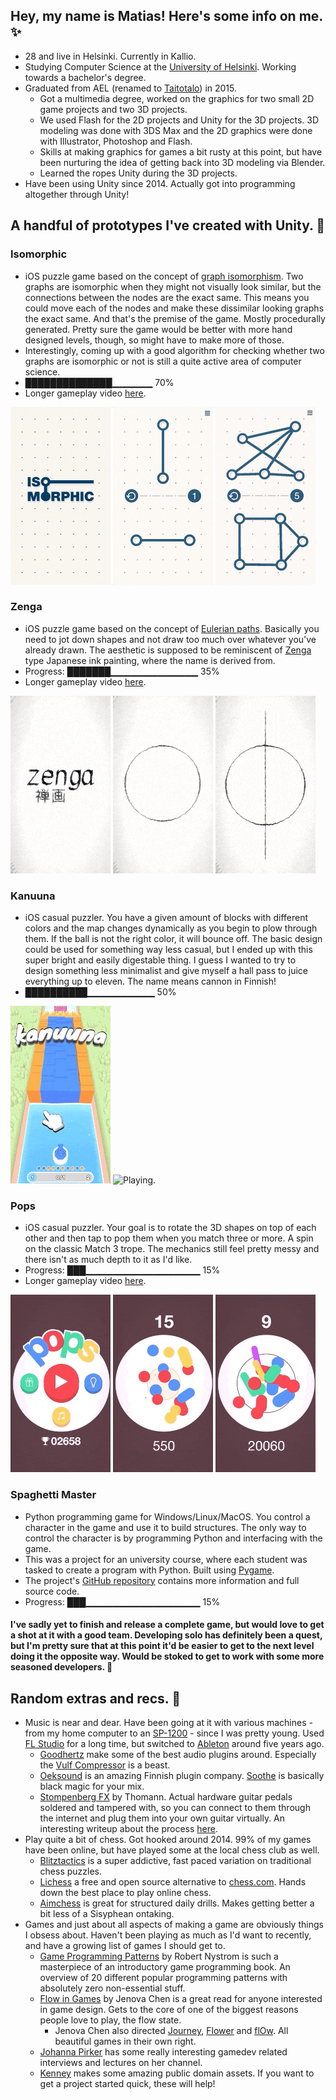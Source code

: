 ## Hey, my name is Matias! Here's some info on me. ✨
* 28 and live in Helsinki. Currently in Kallio.
* Studying Computer Science at the [University of Helsinki](https://www.helsinki.fi/en). Working towards a bachelor's degree.
* Graduated from AEL (renamed to [Taitotalo](https://www.taitotalo.fi)) in 2015.
  * Got a multimedia degree, worked on the graphics for two small 2D game projects and two 3D projects.
  * We used Flash for the 2D projects and Unity for the 3D projects. 3D modeling was done with 3DS Max and the 2D graphics were done with Illustrator, Photoshop and Flash.
  * Skills at making graphics for games a bit rusty at this point, but have been nurturing the idea of getting back into 3D modeling via Blender.
  * Learned the ropes Unity during the 3D projects.
* Have been using Unity since 2014. Actually got into programming altogether through Unity!

## A handful of prototypes I've created with Unity. 👾

### Isomorphic
* iOS puzzle game based on the concept of [graph isomorphism](https://en.wikipedia.org/wiki/Graph_isomorphism). Two graphs are isomorphic when they might not visually look similar, but the connections between the nodes are the exact same. This means you could move each of the nodes and make these dissimilar looking graphs the exact same. And that's the premise of the game. Mostly procedurally generated. Pretty sure the game would be better with more hand designed levels, though, so might have to make more of those.
* Interestingly, coming up with a good algorithm for checking whether two graphs are isomorphic or not is still a quite active area of computer science.
* ██████████████▁▁▁▁▁▁ 70%
* Longer gameplay video [here](https://vimeo.com/531702062).

![Title screen.](https://raw.githubusercontent.com/enkomat/enkomat.github.io/master/gifs/IsomorphicLogo1.png "Title screen.")
![Solving the first level.](https://raw.githubusercontent.com/enkomat/enkomat.github.io/master/gifs/IsomorphicLoop1.gif "Solving the first level.")
![Solving the fifth level.](https://raw.githubusercontent.com/enkomat/enkomat.github.io/master/gifs/IsomorphicLoop2.gif "Solving the fifth level.")

### Zenga
* iOS puzzle game based on the concept of [Eulerian paths](https://en.wikipedia.org/wiki/Eulerian_path). Basically you need to jot down shapes and not draw too much over whatever you've already drawn. The aesthetic is supposed to be reminiscent of [Zenga](https://en.wikipedia.org/wiki/Zenga) type Japanese ink painting, where the name is derived from.
* Progress: ███████▁▁▁▁▁▁▁▁▁▁▁▁▁ 35%
* Longer gameplay video [here](https://vimeo.com/531702505).

![Title screen.](https://raw.githubusercontent.com/enkomat/enkomat.github.io/master/gifs/ZengaLoop2.gif "Title screen.")
![Solving the first level.](https://raw.githubusercontent.com/enkomat/enkomat.github.io/master/gifs/ZengaLoop1.gif "Solving the first level.")
![Solving the fourth level.](https://raw.githubusercontent.com/enkomat/enkomat.github.io/master/gifs/ZengaLoop4.gif "Solving the fourth level.")

### Kanuuna
* iOS casual puzzler. You have a given amount of blocks with different colors and the map changes dynamically as you begin to plow through them. If the ball is not the right color, it will bounce off. The basic design could be used for something way less casual, but I ended up with this super bright and easily digestable thing. I guess I wanted to try to design something less minimalist and give myself a hall pass to juice everything up to eleven. The name means cannon in Finnish!
* ██████████▁▁▁▁▁▁▁▁▁▁ 50%

![Title screen.](https://raw.githubusercontent.com/enkomat/enkomat.github.io/master/gifs/KanuunaLogo1.gif "Title screen.")
![Playing.](https://raw.githubusercontent.com/enkomat/enkomat.github.io/master/gifs/KanuunaLoop1.gif "Playing.")

### Pops
* iOS casual puzzler. Your goal is to rotate the 3D shapes on top of each other and then tap to pop them when you match three or more. A spin on the classic Match 3 trope. The mechanics still feel pretty messy and there isn't as much depth to it as I'd like.
* Progress: ███▁▁▁▁▁▁▁▁▁▁▁▁▁▁▁▁▁ 15%
* Longer gameplay video [here](https://vimeo.com/531703365).

![Title screen.](https://raw.githubusercontent.com/enkomat/enkomat.github.io/master/gifs/PopsLoop1.gif "Title screen.")
![Playing.](https://raw.githubusercontent.com/enkomat/enkomat.github.io/master/gifs/PopsLoop2.gif "Playing.")
![More playing.](https://raw.githubusercontent.com/enkomat/enkomat.github.io/master/gifs/PopsLoop3.gif "More playing.")

### Spaghetti Master
* Python programming game for Windows/Linux/MacOS. You control a character in the game and use it to build structures. The only way to control the character is by programming Python and interfacing with the game.
* This was a project for an university course, where each student was tasked to create a program with Python. Built using [Pygame](https://www.pygame.org/).
* The project's [GitHub repository](https://github.com/enkomat/ot-harjoitustyo) contains more information and full source code.
* Progress: ███▁▁▁▁▁▁▁▁▁▁▁▁▁▁▁▁▁ 15%

#### I've sadly yet to finish and release a complete game, but would love to get a shot at it with a good team. Developing solo has definitely been a quest, but I'm pretty sure that at this point it'd be easier to get to the next level doing it the opposite way. Would be stoked to get to work with some more seasoned developers. 🦾

## Random extras and recs. 👀
* Music is near and dear. Have been going at it with various machines - from my home computer to an [SP-1200](https://en.wikipedia.org/wiki/E-mu_SP-1200) - since I was pretty young. Used [FL Studio](https://www.image-line.com) for a long time, but switched to [Ableton](https://www.ableton.com) around five years ago.
  * [Goodhertz](https://goodhertz.co) make some of the best audio plugins around. Especially the [Vulf Compressor](https://goodhertz.co/vulf-comp/) is a beast.
  * [Oeksound](https://oeksound.com/) is an amazing Finnish plugin company. [Soothe](https://oeksound.com/plugins/soothe2/) is basically black magic for your mix.
  * [Stompenberg FX](https://www.thomann.de/gb/stompenberg_devices.html) by Thomann. Actual hardware guitar pedals soldered and tampered with, so you can connect to them through the internet and plug them into your own guitar virtually. An interesting writeup about the process [here](https://www.thomann.de/blog/en/stompenberg-effects/).
* Play quite a bit of chess. Got hooked around 2014. 99% of my games have been online, but have played some at the local chess club as well.
  * [Blitztactics](https://blitztactics.com) is a super addictive, fast paced variation on traditional chess puzzles.
  * [Lichess](https://lichess.org) a free and open source alternative to [chess.com](https://www.chess.com/). Hands down the best place to play online chess.
  * [Aimchess](https://aimchess.com) is great for structured daily drills. Makes getting better a bit less of a Sisyphean ontaking.
* Games and just about all aspects of making a game are obviously things I obsess about. Haven't been playing as much as I'd want to recently, and have a growing list of games I should get to.
  * [Game Programming Patterns](https://gameprogrammingpatterns.com) by Robert Nystrom is such a masterpiece of an introductory game programming book. An overview of 20 different popular programming patterns with absolutely zero non-essential stuff.
  * [Flow in Games](http://jenovachen.info/abstract) by Jenova Chen is a great read for anyone interested in game design. Gets to the core of one of the biggest reasons people love to play, the flow state.
    * Jenova Chen also directed [Journey](https://store.steampowered.com/app/638230/Journey/), [Flower](https://store.steampowered.com/app/966330/Flower/) and [flOw](https://en.wikipedia.org/wiki/Flow_(video_game)). All beautiful games in their own right.
  * [Johanna Pirker](https://www.youtube.com/c/JohannaPirker42) has some really interesting gamedev related interviews and lectures on her channel.
  * [Kenney](https://www.kenney.nl/assets) makes some amazing public domain assets. If you want to get a project started quick, these will help!
